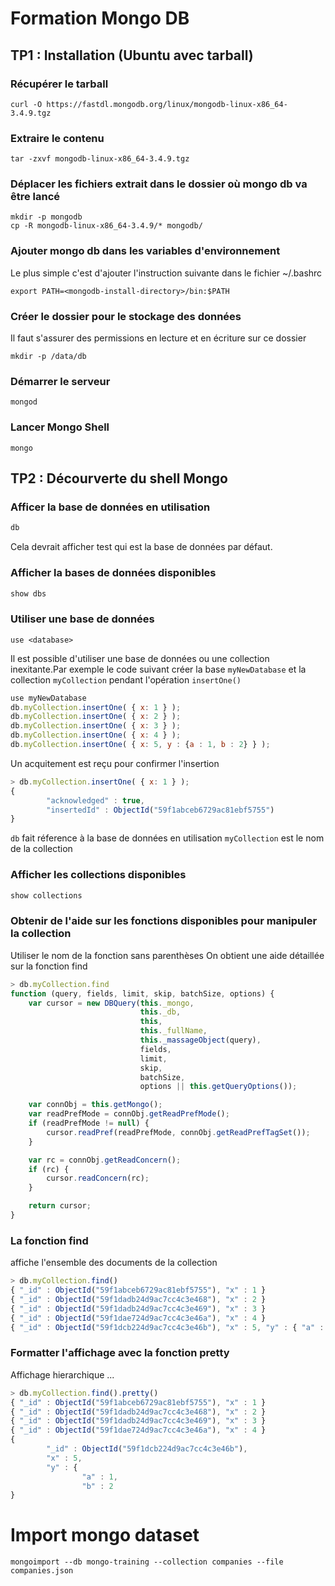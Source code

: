 # Formation Mongo DB

## TP1 : Installation (Ubuntu  avec tarball)

### Récupérer le tarball
```shell
curl -O https://fastdl.mongodb.org/linux/mongodb-linux-x86_64-3.4.9.tgz
```

### Extraire le contenu
```shell
tar -zxvf mongodb-linux-x86_64-3.4.9.tgz
```

### Déplacer les fichiers extrait dans le dossier où mongo db va être lancé
```shell
mkdir -p mongodb
cp -R mongodb-linux-x86_64-3.4.9/* mongodb/
```

### Ajouter mongo db dans les variables d'environnement
Le plus simple c'est d'ajouter l'instruction suivante dans le fichier ~/.bashrc

```shell
export PATH=<mongodb-install-directory>/bin:$PATH
```

### Créer le dossier pour le stockage des données
Il faut s'assurer des permissions en lecture et en écriture sur ce dossier

```shell
mkdir -p /data/db
```


### Démarrer le serveur

```shell
mongod
```

### Lancer Mongo Shell

```shell
mongo
```


## TP2 : Décourverte du shell Mongo
### Afficer la base de données en utilisation
```js
db
```
Cela devrait afficher test qui est la base de données par défaut.


### Afficher la bases de données disponibles
```js
show dbs
``````

### Utiliser une base de données
```shell
use <database>
```
Il est possible d'utiliser une base de données ou une collection inexitante.Par exemple le code suivant créer la base `myNewDatabase` et la collection `myCollection` pendant l'opération `insertOne()` 
```js
use myNewDatabase
db.myCollection.insertOne( { x: 1 } );
db.myCollection.insertOne( { x: 2 } );
db.myCollection.insertOne( { x: 3 } );
db.myCollection.insertOne( { x: 4 } );
db.myCollection.insertOne( { x: 5, y : {a : 1, b : 2} } );
```
Un acquitement est reçu pour confirmer l'insertion
```js
> db.myCollection.insertOne( { x: 1 } );
{
        "acknowledged" : true,
        "insertedId" : ObjectId("59f1abceb6729ac81ebf5755")
}
```

`db` fait réference à la base de données en utilisation 
`myCollection` est le nom de la collection

### Afficher les collections disponibles
```js
show collections
```

### Obtenir de l'aide sur les fonctions disponibles pour manipuler la collection
Utiliser le nom de la fonction sans parenthèses
On obtient une aide détaillée sur la fonction find
```js
> db.myCollection.find
function (query, fields, limit, skip, batchSize, options) {
    var cursor = new DBQuery(this._mongo,
                             this._db,
                             this,
                             this._fullName,
                             this._massageObject(query),
                             fields,
                             limit,
                             skip,
                             batchSize,
                             options || this.getQueryOptions());

    var connObj = this.getMongo();
    var readPrefMode = connObj.getReadPrefMode();
    if (readPrefMode != null) {
        cursor.readPref(readPrefMode, connObj.getReadPrefTagSet());
    }

    var rc = connObj.getReadConcern();
    if (rc) {
        cursor.readConcern(rc);
    }

    return cursor;
}
```

### La fonction find
affiche l'ensemble des documents de la collection
```js
> db.myCollection.find()
{ "_id" : ObjectId("59f1abceb6729ac81ebf5755"), "x" : 1 }
{ "_id" : ObjectId("59f1dadb24d9ac7cc4c3e468"), "x" : 2 }
{ "_id" : ObjectId("59f1dadb24d9ac7cc4c3e469"), "x" : 3 }
{ "_id" : ObjectId("59f1dae724d9ac7cc4c3e46a"), "x" : 4 }
{ "_id" : ObjectId("59f1dcb224d9ac7cc4c3e46b"), "x" : 5, "y" : { "a" : 1, "b" : 2 } }
```
### Formatter l'affichage avec la fonction pretty
Affichage hierarchique ...
```js
> db.myCollection.find().pretty()
{ "_id" : ObjectId("59f1abceb6729ac81ebf5755"), "x" : 1 }
{ "_id" : ObjectId("59f1dadb24d9ac7cc4c3e468"), "x" : 2 }
{ "_id" : ObjectId("59f1dadb24d9ac7cc4c3e469"), "x" : 3 }
{ "_id" : ObjectId("59f1dae724d9ac7cc4c3e46a"), "x" : 4 }
{
        "_id" : ObjectId("59f1dcb224d9ac7cc4c3e46b"),
        "x" : 5,
        "y" : {
                "a" : 1,
                "b" : 2
}
```






















# Import mongo dataset
```shell
mongoimport --db mongo-training --collection companies --file companies.json
```